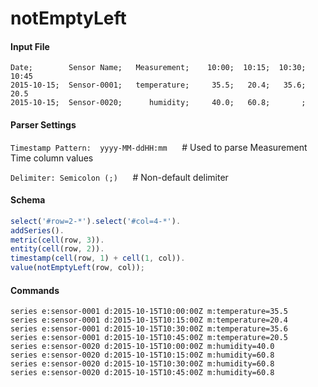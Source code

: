 # notEmptyLeft

#### Input File

```csv
Date;        Sensor Name;   Measurement;    10:00;  10:15;  10:30;   10:45
2015-10-15;  Sensor-0001;   temperature;     35.5;   20.4;   35.6;    20.5
2015-10-15;  Sensor-0020;      humidity;     40.0;   60.8;       ;
```

#### Parser Settings

`Timestamp Pattern:  yyyy-MM-ddHH:mm`      # Used to parse Measurement Time column values

`Delimiter: Semicolon (;)`      # Non-default delimiter

#### Schema

```javascript
select('#row=2-*').select('#col=4-*').
addSeries().
metric(cell(row, 3)).
entity(cell(row, 2)).
timestamp(cell(row, 1) + cell(1, col)).
value(notEmptyLeft(row, col));
```

#### Commands

```ls
series e:sensor-0001 d:2015-10-15T10:00:00Z m:temperature=35.5
series e:sensor-0001 d:2015-10-15T10:15:00Z m:temperature=20.4
series e:sensor-0001 d:2015-10-15T10:30:00Z m:temperature=35.6
series e:sensor-0001 d:2015-10-15T10:45:00Z m:temperature=20.5
series e:sensor-0020 d:2015-10-15T10:00:00Z m:humidity=40.0
series e:sensor-0020 d:2015-10-15T10:15:00Z m:humidity=60.8
series e:sensor-0020 d:2015-10-15T10:30:00Z m:humidity=60.8
series e:sensor-0020 d:2015-10-15T10:45:00Z m:humidity=60.8
```

